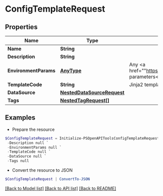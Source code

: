# ConfigTemplateRequest
## Properties

Name | Type | Description | Notes
------------ | ------------- | ------------- | -------------
**Name** | **String** |  | 
**Description** | **String** |  | [optional] 
**EnvironmentParams** | [**AnyType**](.md) | Any &lt;a href&#x3D;&quot;&quot;https://jinja.palletsprojects.com/en/3.1.x/api/#jinja2.Environment&quot;&quot;&gt;additional parameters&lt;/a&gt; to pass when constructing the Jinja2 environment. | [optional] 
**TemplateCode** | **String** | Jinja2 template code. | 
**DataSource** | [**NestedDataSourceRequest**](NestedDataSourceRequest.md) |  | [optional] 
**Tags** | [**NestedTagRequest[]**](NestedTagRequest.md) |  | [optional] 

## Examples

- Prepare the resource
```powershell
$ConfigTemplateRequest = Initialize-PSOpenAPIToolsConfigTemplateRequest  -Name null `
 -Description null `
 -EnvironmentParams null `
 -TemplateCode null `
 -DataSource null `
 -Tags null
```

- Convert the resource to JSON
```powershell
$ConfigTemplateRequest | ConvertTo-JSON
```

[[Back to Model list]](../README.md#documentation-for-models) [[Back to API list]](../README.md#documentation-for-api-endpoints) [[Back to README]](../README.md)

